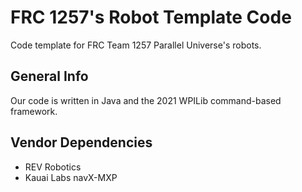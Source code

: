 # FRC 1257's Robot Template Code

Code template for FRC Team 1257 Parallel Universe's robots.

## General Info

Our code is written in Java and the 2021 WPILib command-based framework.

## Vendor Dependencies

- REV Robotics
- Kauai Labs navX-MXP
